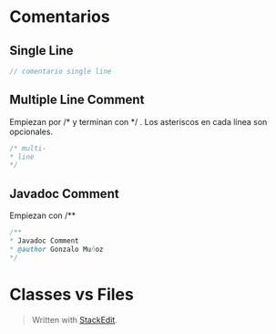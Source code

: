 # Comentarios

## Single Line

```java
// comentario single line
```

## Multiple Line Comment

Empiezan por /* y terminan con */ . Los asteriscos en cada línea son opcionales.
```java
/* multi-
* line
*/ 
```

## Javadoc Comment

Empiezan con /** 
```java
/**
* Javadoc Comment
* @author Gonzalo Muñoz
*/
```

# Classes vs Files


> Written with [StackEdit](https://stackedit.io/).
<!--stackedit_data:
eyJoaXN0b3J5IjpbLTE2NzE5OTEwNzYsMTkwNjQ4MDgwMF19
-->